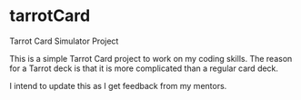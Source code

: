 # tarrotCard
Tarrot Card Simulator Project

This is a simple Tarrot Card project to work on my coding skills. 
The reason for a Tarrot deck is that it is more complicated than a regular card deck.

I intend to update this as I get feedback from my mentors.
